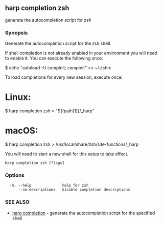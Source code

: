 ## harp completion zsh

generate the autocompletion script for zsh

### Synopsis


Generate the autocompletion script for the zsh shell.

If shell completion is not already enabled in your environment you will need
to enable it.  You can execute the following once:

$ echo "autoload -U compinit; compinit" >> ~/.zshrc

To load completions for every new session, execute once:
# Linux:
$ harp completion zsh > "${fpath[1]}/_harp"
# macOS:
$ harp completion zsh > /usr/local/share/zsh/site-functions/_harp

You will need to start a new shell for this setup to take effect.


```
harp completion zsh [flags]
```

### Options

```
  -h, --help              help for zsh
      --no-descriptions   disable completion descriptions
```

### SEE ALSO

* [harp completion](harp_completion.md)	 - generate the autocompletion script for the specified shell

